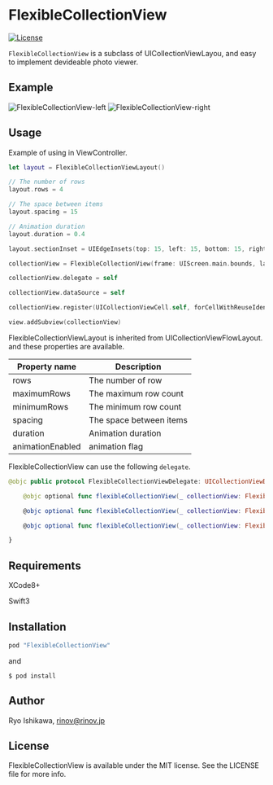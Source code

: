 # FlexibleCollectionView

[![License](https://img.shields.io/badge/LICENSE-MIT-yellow.svg)](https://img.shields.io/badge/LICENSE-MIT-yellow.svg)

`FlexibleCollectionView` is a subclass of UICollectionViewLayou, and easy to implement devideable photo viewer.

## Example

![FlexibleCollectionView-left](./Resources/fcv-i.gif)
![FlexibleCollectionView-right](./Resources/fcv-d.gif)

## Usage

Example of using in ViewController.

```swift
let layout = FlexibleCollectionViewLayout()

// The number of rows
layout.rows = 4

// The space between items
layout.spacing = 15

// Animation duration
layout.duration = 0.4

layout.sectionInset = UIEdgeInsets(top: 15, left: 15, bottom: 15, right: 15)

collectionView = FlexibleCollectionView(frame: UIScreen.main.bounds, layout: layout)

collectionView.delegate = self

collectionView.dataSource = self

collectionView.register(UICollectionViewCell.self, forCellWithReuseIdentifier: "CELL")

view.addSubview(collectionView)

```

FlexibleCollectionViewLayout is inherited from UICollectionViewFlowLayout.
and these properties are available.

|Property name|Description|
|--------|-------|
|rows|The number of row|
|maximumRows|The maximum row count|
|minimumRows|The minimum row count|
|spacing|The space between items|
|duration|Animation duration|
|animationEnabled|animation flag|

FlexibleCollectionView can use the following `delegate`.
```swift
@objc public protocol FlexibleCollectionViewDelegate: UICollectionViewDelegate {

    @objc optional func flexibleCollectionView(_ collectionView: FlexibleCollectionView, willSwipeViewFor direction: UISwipeGestureRecognizerDirection)

    @objc optional func flexibleCollectionView(_ collectionView: FlexibleCollectionView, didSwipeViewFor direction: UISwipeGestureRecognizerDirection)

    @objc optional func flexibleCollectionView(_ collectionView: FlexibleCollectionView, didFinishAnimation: Bool)

}

```
## Requirements

XCode8+

Swift3

## Installation

```ruby
pod "FlexibleCollectionView"
```

and

`$ pod install`

## Author

Ryo Ishikawa, rinov@rinov.jp

## License

FlexibleCollectionView is available under the MIT license. See the LICENSE file for more info.
